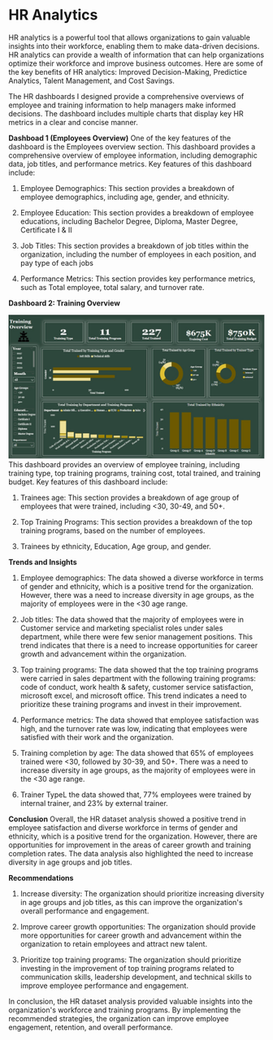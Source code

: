 
# HR Analytics

HR analytics is a powerful tool that allows organizations to gain valuable insights into their workforce, enabling them to make data-driven decisions. HR analytics can provide a wealth of information that can help organizations optimize their workforce and improve business outcomes. Here are some of the key benefits of HR analytics: Improved Decision-Making, Predictice Analytics, Talent Management, and Cost Savings. 

The HR dashboards I designed provide a comprehensive overviews of employee and training information to help managers make informed decisions. The dashboard includes multiple charts that display key HR metrics in a clear and concise manner.

**Dashboad 1 (Employees Overview)**
One of the key features of the dashboard is the Employees overview section. This dashboard provides a comprehensive overview of employee information, including demographic data, job titles, and performance metrics. Key features of this dashboard include:
1. Employee Demographics: This section provides a breakdown of employee demographics, including age, gender, and ethnicity. 

2. Employee Education: This section provides a breakdown of employee educations, including Bachelor Degree, Diploma, Master Degree, Certificate I & II 

3. Job Titles: This section provides a breakdown of job titles within the organization, including the number of employees in each position, and pay type of each jobs

4. Performance Metrics: This section provides key performance metrics, such as Total employee, total salary, and turnover rate.


**Dashboard 2: Training Overview**

![Training Overview Dashboard](https://github.com/rajikudusadewale/HR-Analytic/blob/main/Training%20Overview.png)
This dashboard provides an overview of employee training, including training type, top training programs, training cost, total trained, and training budget. Key features of this dashboard include:

1. Trainees age: This section provides a breakdown of age group of employees that were trained, including <30, 30-49, and 50+. 

2. Top Training Programs: This section provides a breakdown of the top training programs, based on the number of employees.

3. Trainees by ethnicity, Education, Age group, and gender.


**Trends and Insights**

1. Employee demographics: The data showed a diverse workforce in terms of gender and ethnicity, which is a positive trend for the organization. However, there was a need to increase diversity in age groups, as the majority of employees were in the <30 age range. 

2. Job titles: The data showed that the majority of employees were in Customer service and marketing specialist roles under sales department, while there were few senior management positions. This trend indicates that there is a need to increase opportunities for career growth and advancement within the organization.

3. Top training programs: The data showed that the top training programs were carried in sales department with the following training programs: code of conduct, work health & safety, customer service satisfaction, microsoft excel, and microsoft office. This trend indicates a need to prioritize these training programs and invest in their improvement.

4. Performance metrics: The data showed that employee satisfaction was high, and the turnover rate was low, indicating that employees were satisfied with their work and the organization.

5. Training completion by age: The data showed that 65% of employees trained were <30, followed by 30-39, and 50+. There was a need to increase diversity in age groups, as the majority of employees were in the <30 age range.

6. Trainer TypeL the data showed that, 77% employees were trained by internal trainer, and 23% by external trainer.

**Conclusion**
Overall, the HR dataset analysis showed a positive trend in employee satisfaction and  diverse workforce in terms of gender and ethnicity, which is a positive trend for the organization.  However, there are opportunities for improvement in the areas of career growth and training completion rates. The data analysis also highlighted the need to increase diversity in age groups and job titles.

**Recommendations**

1. Increase diversity: The organization should prioritize increasing diversity in age groups and job titles, as this can improve the organization's overall performance and engagement.

2. Improve career growth opportunities: The organization should provide more opportunities for career growth and advancement within the organization to retain employees and attract new talent.

3. Prioritize top training programs: The organization should prioritize investing in the improvement of top training programs related to communication skills, leadership development, and technical skills to improve employee performance and engagement.

In conclusion, the HR dataset analysis provided valuable insights into the organization's workforce and training programs. By implementing the recommended strategies, the organization can improve employee engagement, retention, and overall performance.



